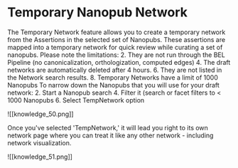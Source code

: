 # Temporary Nanopub Network

The Temporary Network feature allows you to create a temporary network from the Assertions in the selected set of Nanopubs. These assertions are mapped into a temporary network for quick review while curating a set of nanopubs.
Please note the limitations:
2.  They are not run through the BEL Pipeline (no canonicalization, orthologization, computed edges)
4.  The draft networks are automatically deleted after 4 hours.
6.  They are not listed in the Network search results.
8.  Temporary Networks have a limit of 1000 Nanopubs
To narrow down the Nanopubs that you will use for your draft network:
2.  Start a Nanopub search
4.  Filter it (search or facet filters to < 1000 Nanopubs
6.  Select TempNetwork option

![[knowledge_50.png]]

   Once you've selected 'TempNetwork,' it will lead you right to its own network page where you can treat it like any other network - including network visualization.

![[knowledge_51.png]]

